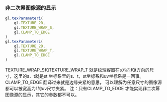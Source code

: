### 非二次幂图像源的显示
```js
gl.texParameteri(
    gl.TEXTURE_2D,
    gl.TEXTURE_WRAP_S,
    gl.CLAMP_TO_EDGE
)
gl.texParameteri(
    gl.TEXTURE_2D,
    gl.TEXTURE_WRAP_T,
    gl.CLAMP_TO_EDGE
)
```
TEXTURE_WRAP_S和TEXTURE_WRAP_T 就是纹理容器在s方向和t方向的尺寸，这里的s、t就是st
坐标系里的s、t，st坐标系和uv坐标系是一回事。CLAMP_TO_EDGE 翻译过来就是边缘夹紧的意思，
可以理解为任意尺寸的图像源都可以被宽高为1的uv尺寸夹紧。
注：只有CLAMP_TO_EDGE 才能实现非二次幂图像源的显示，其它的参数都不可以。
